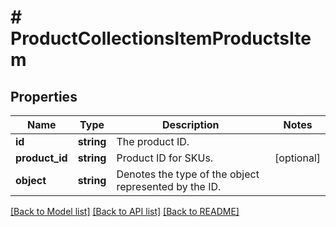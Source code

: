 # # ProductCollectionsItemProductsItem

## Properties

Name | Type | Description | Notes
------------ | ------------- | ------------- | -------------
**id** | **string** | The product ID. |
**product_id** | **string** | Product ID for SKUs. | [optional]
**object** | **string** | Denotes the type of the object represented by the ID. |

[[Back to Model list]](../../README.md#models) [[Back to API list]](../../README.md#endpoints) [[Back to README]](../../README.md)
